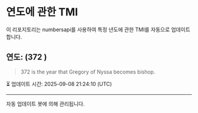 
# 연도에 관한 TMI

이 리포지토리는 numbersapi를 사용하여 특정 년도에 관한 TMI를 자동으로 업데이트합니다.

## 연도: (372 )
> 372 is the year that Gregory of Nyssa becomes bishop.

⏳ 업데이트 시간: 2025-09-08 21:24:10 (UTC)

---
자동 업데이트 봇에 의해 관리됩니다.
